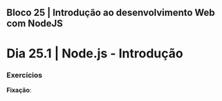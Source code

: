 ## Bloco 25 | Introdução ao desenvolvimento Web com NodeJS
# Dia 25.1 | Node.js - Introdução

### Exercícios

**Fixação**: